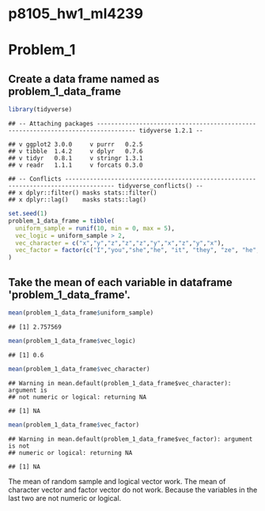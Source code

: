 p8105\_hw1\_ml4239
================

**Problem\_1**
==============

Create a data frame named as problem\_1\_data\_frame
----------------------------------------------------

``` r
library(tidyverse)
```

    ## -- Attaching packages --------------------------------------------------------------------------------- tidyverse 1.2.1 --

    ## v ggplot2 3.0.0     v purrr   0.2.5
    ## v tibble  1.4.2     v dplyr   0.7.6
    ## v tidyr   0.8.1     v stringr 1.3.1
    ## v readr   1.1.1     v forcats 0.3.0

    ## -- Conflicts ------------------------------------------------------------------------------------ tidyverse_conflicts() --
    ## x dplyr::filter() masks stats::filter()
    ## x dplyr::lag()    masks stats::lag()

``` r
set.seed(1)
problem_1_data_frame = tibble(
  uniform_sample = runif(10, min = 0, max = 5),
  vec_logic = uniform_sample > 2,
  vec_character = c("x","y","z","z","z","y","x","z","y","x"),
  vec_factor = factor(c("I","you","she","he", "it", "they", "ze", "he", "xe", "none"))
)
```

Take the mean of each variable in dataframe 'problem\_1\_data\_frame'.
----------------------------------------------------------------------

``` r
mean(problem_1_data_frame$uniform_sample)
```

    ## [1] 2.757569

``` r
mean(problem_1_data_frame$vec_logic)
```

    ## [1] 0.6

``` r
mean(problem_1_data_frame$vec_character)
```

    ## Warning in mean.default(problem_1_data_frame$vec_character): argument is
    ## not numeric or logical: returning NA

    ## [1] NA

``` r
mean(problem_1_data_frame$vec_factor)
```

    ## Warning in mean.default(problem_1_data_frame$vec_factor): argument is not
    ## numeric or logical: returning NA

    ## [1] NA

The mean of random sample and logical vector work.
The mean of character vector and factor vector do not work. Because the variables in the last two are not numeric or logical.
